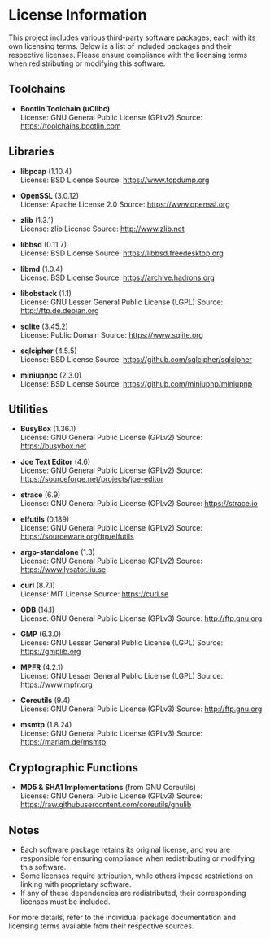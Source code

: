 # License Information

This project includes various third-party software packages, each with its own licensing terms. Below is a list of included packages and their respective licenses. Please ensure compliance with the licensing terms when redistributing or modifying this software.

## Toolchains
- **Bootlin Toolchain (uClibc)**  
  License: GNU General Public License (GPLv2)
  Source: https://toolchains.bootlin.com

## Libraries
- **libpcap** (1.10.4)  
  License: BSD License
  Source: https://www.tcpdump.org

- **OpenSSL** (3.0.12)  
  License: Apache License 2.0
  Source: https://www.openssl.org

- **zlib** (1.3.1)  
  License: zlib License
  Source: http://www.zlib.net

- **libbsd** (0.11.7)  
  License: BSD License
  Source: https://libbsd.freedesktop.org

- **libmd** (1.0.4)  
  License: BSD License
  Source: https://archive.hadrons.org

- **libobstack** (1.1)  
  License: GNU Lesser General Public License (LGPL)
  Source: http://ftp.de.debian.org

- **sqlite** (3.45.2)  
  License: Public Domain
  Source: https://www.sqlite.org

- **sqlcipher** (4.5.5)  
  License: BSD License
  Source: https://github.com/sqlcipher/sqlcipher

- **miniupnpc** (2.3.0)  
  License: BSD License
  Source: https://github.com/miniupnp/miniupnp

## Utilities
- **BusyBox** (1.36.1)  
  License: GNU General Public License (GPLv2)
  Source: https://busybox.net

- **Joe Text Editor** (4.6)  
  License: GNU General Public License (GPLv2)
  Source: https://sourceforge.net/projects/joe-editor

- **strace** (6.9)  
  License: GNU General Public License (GPLv2)
  Source: https://strace.io

- **elfutils** (0.189)  
  License: GNU General Public License (GPLv2)
  Source: https://sourceware.org/ftp/elfutils

- **argp-standalone** (1.3)  
  License: GNU General Public License (GPLv2)
  Source: https://www.lysator.liu.se

- **curl** (8.7.1)  
  License: MIT License
  Source: https://curl.se

- **GDB** (14.1)  
  License: GNU General Public License (GPLv3)
  Source: http://ftp.gnu.org

- **GMP** (6.3.0)  
  License: GNU Lesser General Public License (LGPL)
  Source: https://gmplib.org

- **MPFR** (4.2.1)  
  License: GNU Lesser General Public License (LGPL)
  Source: https://www.mpfr.org

- **Coreutils** (9.4)  
  License: GNU General Public License (GPLv3)
  Source: http://ftp.gnu.org

- **msmtp** (1.8.24)  
  License: GNU General Public License (GPLv3)
  Source: https://marlam.de/msmtp

## Cryptographic Functions
- **MD5 & SHA1 Implementations** (from GNU Coreutils)  
  License: GNU General Public License (GPLv3)
  Source: https://raw.githubusercontent.com/coreutils/gnulib

## Notes
- Each software package retains its original license, and you are responsible for ensuring compliance when redistributing or modifying this software.
- Some licenses require attribution, while others impose restrictions on linking with proprietary software.
- If any of these dependencies are redistributed, their corresponding licenses must be included.

For more details, refer to the individual package documentation and licensing terms available from their respective sources.


